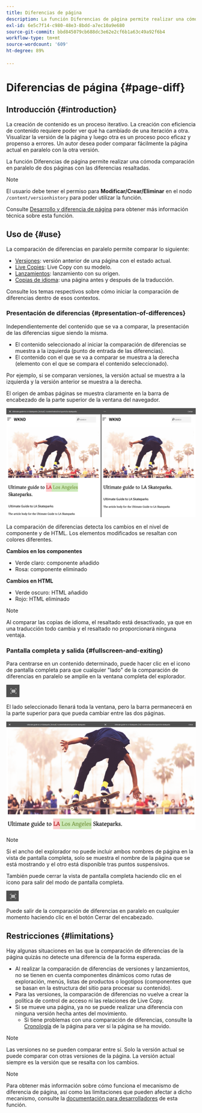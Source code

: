 ```yaml
---
title: Diferencias de página
description: La función Diferencias de página permite realizar una cómoda comparación en paralelo de dos páginas con las diferencias resaltadas.
exl-id: 6e5c7f14-c980-48e3-8bdd-a7ec10a9e680
source-git-commit: bbd845079cb688dc3e62e2cf6b1a63c49a92f6b4
workflow-type: tm+mt
source-wordcount: '609'
ht-degree: 89%

---
```


# Diferencias de página   {#page-diff}

## Introducción {#introduction}

La creación de contenido es un proceso iterativo. La creación con eficiencia de contenido requiere poder ver qué ha cambiado de una iteración a otra. Visualizar la versión de la página y luego otra es un proceso poco eficaz y propenso a errores. Un autor desea poder comparar fácilmente la página actual en paralelo con la otra versión.

La función Diferencias de página permite realizar una cómoda comparación en paralelo de dos páginas con las diferencias resaltadas.

>[!NOTE]
>
>El usuario debe tener el permiso para **Modificar/Crear/Eliminar** en el nodo `/content/versionhistory` para poder utilizar la función.
>
>Consulte [Desarrollo y diferencia de página](/help/implementing/developing/introduction/page-diff.md#operation-details) para obtener más información técnica sobre esta función.

## Uso de {#use}

La comparación de diferencias en paralelo permite comparar lo siguiente:

* [Versiones](/help/sites-cloud/authoring/sites-console/page-versions.md#comparing-a-version-with-current-page): versión anterior de una página con el estado actual.
* [Live Copies](/help/sites-cloud/administering/msm/creating-live-copies.md#comparing-a-live-copy-page-with-a-blueprint-page): Live Copy con su modelo.
* [Lanzamientos](/help/sites-cloud/authoring/launches/editing.md#comparing-a-launch-page-to-its-source-page): lanzamiento con su origen.
* [Copias de idioma](/help/sites-cloud/administering/translation/managing-projects.md#comparing-language-copies): una página antes y después de la traducción.

Consulte los temas respectivos sobre cómo iniciar la comparación de diferencias dentro de esos contextos.

### Presentación de diferencias   {#presentation-of-differences}

Independientemente del contenido que se va a comparar, la presentación de las diferencias sigue siendo la misma.

* El contenido seleccionado al iniciar la comparación de diferencias se muestra a la izquierda (punto de entrada de las diferencias).
* El contenido con el que se va a comparar se muestra a la derecha (elemento con el que se compara el contenido seleccionado).

Por ejemplo, si se comparan versiones, la versión actual se muestra a la izquierda y la versión anterior se muestra a la derecha.

El origen de ambas páginas se muestra claramente en la barra de encabezado de la parte superior de la ventana del navegador.

![Versiones en paralelo](/help/sites-cloud/authoring/assets/versions-side-by-side.png)

La comparación de diferencias detecta los cambios en el nivel de componente y de HTML. Los elementos modificados se resaltan con colores diferentes.

**Cambios en los componentes**

* Verde claro: componente añadido
* Rosa: componente eliminado

**Cambios en HTML**

* Verde oscuro: HTML añadido
* Rojo: HTML eliminado

>[!NOTE]
>
>Al comparar las copias de idioma, el resaltado está desactivado, ya que en una traducción todo cambia y el resaltado no proporcionará ninguna ventaja.

### Pantalla completa y salida   {#fullscreen-and-exiting}

Para centrarse en un contenido determinado, puede hacer clic en el icono de pantalla completa para que cualquier &quot;lado&quot; de la comparación de diferencias en paralelo se amplíe en la ventana completa del explorador.

![Botón Pantalla completa](/help/sites-cloud/authoring/assets/versions-full-screen.png)

El lado seleccionado llenará toda la ventana, pero la barra permanecerá en la parte superior para que pueda cambiar entre las dos páginas.

![Modo de pantalla completa](/help/sites-cloud/authoring/assets/versions-full-screen-mode.png)

>[!NOTE]
>
>Si el ancho del explorador no puede incluir ambos nombres de página en la vista de pantalla completa, solo se muestra el nombre de la página que se está mostrando y el otro está disponible tras puntos suspensivos.

También puede cerrar la vista de pantalla completa haciendo clic en el icono para salir del modo de pantalla completa.

![Salir del modo de pantalla completa](/help/sites-cloud/authoring/assets/versions-exit-full-screen.png)

Puede salir de la comparación de diferencias en paralelo en cualquier momento haciendo clic en el botón Cerrar del encabezado.

## Restricciones   {#limitations}

Hay algunas situaciones en las que la comparación de diferencias de la página quizás no detecte una diferencia de la forma esperada.

* Al realizar la comparación de diferencias de versiones y lanzamientos, no se tienen en cuenta componentes dinámicos como rutas de exploración, menús, listas de productos o logotipos (componentes que se basan en la estructura del sitio para procesar su contenido).
* Para las versiones, la comparación de diferencias no vuelve a crear la política de control de acceso ni las relaciones de Live Copy.
* Si se mueve una página, ya no se puede realizar una diferencia con ninguna versión hecha antes del movimiento.
   * Si tiene problemas con una comparación de diferencias, consulte la [Cronología](/help/sites-cloud/authoring/basic-handling.md#timeline) de la página para ver si la página se ha movido.

>[!NOTE]
>
>Las versiones no se pueden comparar entre sí. Solo la versión actual se puede comparar con otras versiones de la página. La versión actual siempre es la versión que se resalta con los cambios.

>[!NOTE]
>
>Para obtener más información sobre cómo funciona el mecanismo de diferencia de página, así como las limitaciones que pueden afectar a dicho mecanismo, consulte la [documentación para desarrolladores](/help/implementing/developing/introduction/page-diff.md) de esta función.
